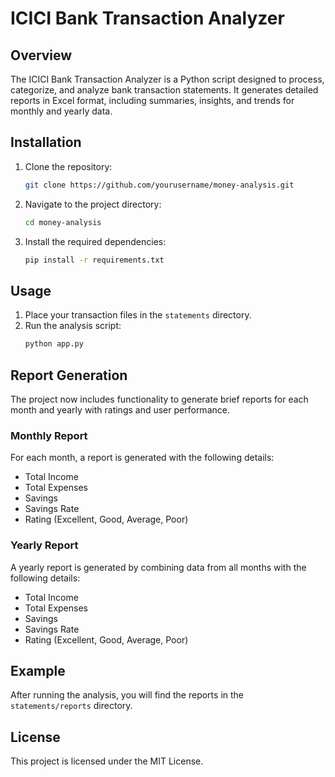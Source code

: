 # ICICI Bank Transaction Analyzer

## Overview
The ICICI Bank Transaction Analyzer is a Python script designed to process, categorize, and analyze bank transaction statements. It generates detailed reports in Excel format, including summaries, insights, and trends for monthly and yearly data.

## Installation

1. Clone the repository:
    ```sh
    git clone https://github.com/yourusername/money-analysis.git
    ```
2. Navigate to the project directory:
    ```sh
    cd money-analysis
    ```
3. Install the required dependencies:
    ```sh
    pip install -r requirements.txt
    ```

## Usage

1. Place your transaction files in the `statements` directory.
2. Run the analysis script:
    ```sh
    python app.py
    ```

## Report Generation

The project now includes functionality to generate brief reports for each month and yearly with ratings and user performance.

### Monthly Report

For each month, a report is generated with the following details:
- Total Income
- Total Expenses
- Savings
- Savings Rate
- Rating (Excellent, Good, Average, Poor)

### Yearly Report

A yearly report is generated by combining data from all months with the following details:
- Total Income
- Total Expenses
- Savings
- Savings Rate
- Rating (Excellent, Good, Average, Poor)

## Example

After running the analysis, you will find the reports in the `statements/reports` directory.

## License

This project is licensed under the MIT License.